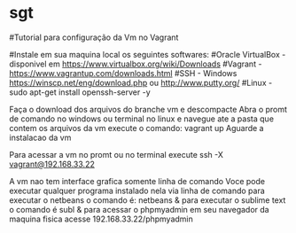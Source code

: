 # sgt
#Tutorial para configuração da Vm no Vagrant

#Instale em sua maquina local os seguintes softwares:
#Oracle VirtualBox -  disponivel em https://www.virtualbox.org/wiki/Downloads
#Vagrant - https://www.vagrantup.com/downloads.html
#SSH - Windows https://winscp.net/eng/download.php ou http://www.putty.org/
#Linux - sudo apt-get install openssh-server -y

Faça o download dos arquivos do branche vm e descompacte
Abra o promt de comando no windows ou terminal no linux e navegue ate a pasta que contem os arquivos da vm
execute o comando:
  vagrant up
Aguarde a instalacao da vm

Para acessar a vm no promt ou no terminal execute
ssh -X vagrant@192.168.33.22

A vm nao tem interface grafica somente linha de comando
Voce pode executar qualquer programa instalado nela via linha de comando
para executar o netbeans o comando é: netbeans &
para executar o sublime text o comando é subl &
para acessar o phpmyadmin em seu navegador da maquina fisica acesse 192.168.33.22/phpmyadmin


